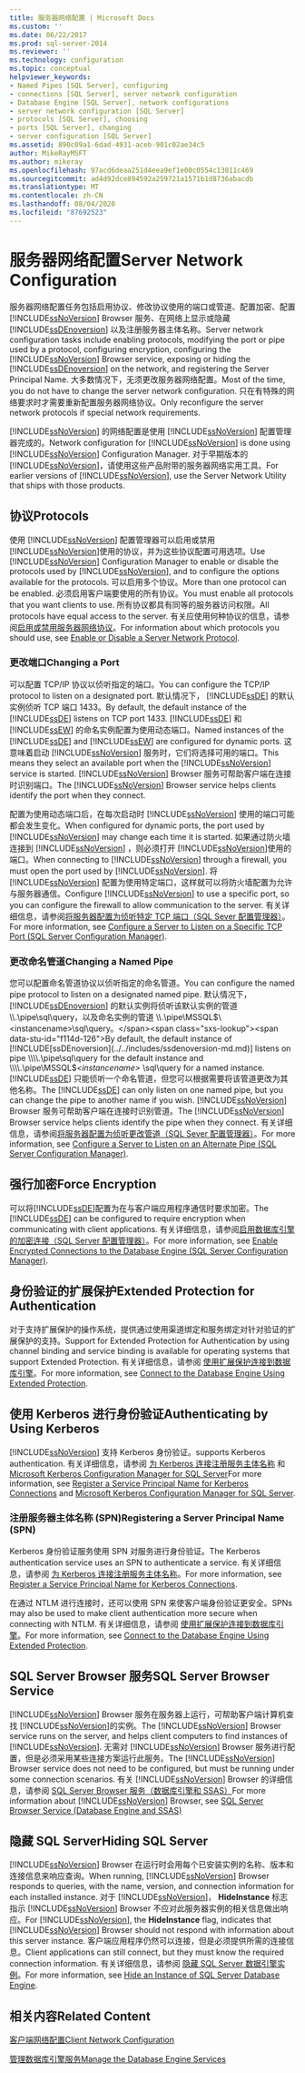 ```yaml
---
title: 服务器网络配置 | Microsoft Docs
ms.custom: ''
ms.date: 06/22/2017
ms.prod: sql-server-2014
ms.reviewer: ''
ms.technology: configuration
ms.topic: conceptual
helpviewer_keywords:
- Named Pipes [SQL Server], configuring
- connections [SQL Server], server network configuration
- Database Engine [SQL Server], network configurations
- server network configuration [SQL Server]
- protocols [SQL Server], choosing
- ports [SQL Server], changing
- server configuration [SQL Server]
ms.assetid: 890c09a1-6dad-4931-aceb-901c02ae34c5
author: MikeRayMSFT
ms.author: mikeray
ms.openlocfilehash: 97acd6deaa251d4eea9ef1e00c0554c13011c469
ms.sourcegitcommit: ad4d92dce894592a259721a1571b1d8736abacdb
ms.translationtype: MT
ms.contentlocale: zh-CN
ms.lasthandoff: 08/04/2020
ms.locfileid: "87692523"
---
```

# <a name="server-network-configuration"></a><span data-ttu-id="f114d-102">服务器网络配置</span><span class="sxs-lookup"><span data-stu-id="f114d-102">Server Network Configuration</span></span>
  <span data-ttu-id="f114d-103">服务器网络配置任务包括启用协议、修改协议使用的端口或管道、配置加密、配置 [!INCLUDE[ssNoVersion](../../includes/ssnoversion-md.md)] Browser 服务、在网络上显示或隐藏 [!INCLUDE[ssDEnoversion](../../includes/ssdenoversion-md.md)] 以及注册服务器主体名称。</span><span class="sxs-lookup"><span data-stu-id="f114d-103">Server network configuration tasks include enabling protocols, modifying the port or pipe used by a protocol, configuring encryption, configuring the [!INCLUDE[ssNoVersion](../../includes/ssnoversion-md.md)] Browser service, exposing or hiding the [!INCLUDE[ssDEnoversion](../../includes/ssdenoversion-md.md)] on the network, and registering the Server Principal Name.</span></span> <span data-ttu-id="f114d-104">大多数情况下，无须更改服务器网络配置。</span><span class="sxs-lookup"><span data-stu-id="f114d-104">Most of the time, you do not have to change the server network configuration.</span></span> <span data-ttu-id="f114d-105">只在有特殊的网络要求时才需要重新配置服务器网络协议。</span><span class="sxs-lookup"><span data-stu-id="f114d-105">Only reconfigure the server network protocols if special network requirements.</span></span>  
  
 <span data-ttu-id="f114d-106">[!INCLUDE[ssNoVersion](../../includes/ssnoversion-md.md)] 的网络配置是使用 [!INCLUDE[ssNoVersion](../../includes/ssnoversion-md.md)] 配置管理器完成的。</span><span class="sxs-lookup"><span data-stu-id="f114d-106">Network configuration for [!INCLUDE[ssNoVersion](../../includes/ssnoversion-md.md)] is done using [!INCLUDE[ssNoVersion](../../includes/ssnoversion-md.md)] Configuration Manager.</span></span> <span data-ttu-id="f114d-107">对于早期版本的 [!INCLUDE[ssNoVersion](../../includes/ssnoversion-md.md)]，请使用这些产品附带的服务器网络实用工具。</span><span class="sxs-lookup"><span data-stu-id="f114d-107">For earlier versions of [!INCLUDE[ssNoVersion](../../includes/ssnoversion-md.md)], use the Server Network Utility that ships with those products.</span></span>  
  
## <a name="protocols"></a><span data-ttu-id="f114d-108">协议</span><span class="sxs-lookup"><span data-stu-id="f114d-108">Protocols</span></span>  
 <span data-ttu-id="f114d-109">使用 [!INCLUDE[ssNoVersion](../../includes/ssnoversion-md.md)] 配置管理器可以启用或禁用 [!INCLUDE[ssNoVersion](../../includes/ssnoversion-md.md)]使用的协议，并为这些协议配置可用选项。</span><span class="sxs-lookup"><span data-stu-id="f114d-109">Use [!INCLUDE[ssNoVersion](../../includes/ssnoversion-md.md)] Configuration Manager to enable or disable the protocols used by [!INCLUDE[ssNoVersion](../../includes/ssnoversion-md.md)], and to configure the options available for the protocols.</span></span> <span data-ttu-id="f114d-110">可以启用多个协议。</span><span class="sxs-lookup"><span data-stu-id="f114d-110">More than one protocol can be enabled.</span></span> <span data-ttu-id="f114d-111">必须启用客户端要使用的所有协议。</span><span class="sxs-lookup"><span data-stu-id="f114d-111">You must enable all protocols that you want clients to use.</span></span> <span data-ttu-id="f114d-112">所有协议都具有同等的服务器访问权限。</span><span class="sxs-lookup"><span data-stu-id="f114d-112">All protocols have equal access to the server.</span></span> <span data-ttu-id="f114d-113">有关应使用何种协议的信息，请参阅[启用或禁用服务器网络协议](enable-or-disable-a-server-network-protocol.md)。</span><span class="sxs-lookup"><span data-stu-id="f114d-113">For information about which protocols you should use, see [Enable or Disable a Server Network Protocol](enable-or-disable-a-server-network-protocol.md).</span></span>  
  
### <a name="changing-a-port"></a><span data-ttu-id="f114d-114">更改端口</span><span class="sxs-lookup"><span data-stu-id="f114d-114">Changing a Port</span></span>  
 <span data-ttu-id="f114d-115">可以配置 TCP/IP 协议以侦听指定的端口。</span><span class="sxs-lookup"><span data-stu-id="f114d-115">You can configure the TCP/IP protocol to listen on a designated port.</span></span> <span data-ttu-id="f114d-116">默认情况下， [!INCLUDE[ssDE](../../includes/ssde-md.md)] 的默认实例侦听 TCP 端口 1433。</span><span class="sxs-lookup"><span data-stu-id="f114d-116">By default, the default instance of the [!INCLUDE[ssDE](../../includes/ssde-md.md)] listens on TCP port 1433.</span></span> <span data-ttu-id="f114d-117">[!INCLUDE[ssDE](../../includes/ssde-md.md)] 和 [!INCLUDE[ssEW](../../includes/ssew-md.md)] 的命名实例配置为使用动态端口。</span><span class="sxs-lookup"><span data-stu-id="f114d-117">Named instances of the [!INCLUDE[ssDE](../../includes/ssde-md.md)] and [!INCLUDE[ssEW](../../includes/ssew-md.md)] are configured for dynamic ports.</span></span> <span data-ttu-id="f114d-118">这意味着启动 [!INCLUDE[ssNoVersion](../../includes/ssnoversion-md.md)] 服务时，它们将选择可用的端口。</span><span class="sxs-lookup"><span data-stu-id="f114d-118">This means they select an available port when the [!INCLUDE[ssNoVersion](../../includes/ssnoversion-md.md)] service is started.</span></span> <span data-ttu-id="f114d-119">[!INCLUDE[ssNoVersion](../../includes/ssnoversion-md.md)] Browser 服务可帮助客户端在连接时识别端口。</span><span class="sxs-lookup"><span data-stu-id="f114d-119">The [!INCLUDE[ssNoVersion](../../includes/ssnoversion-md.md)] Browser service helps clients identify the port when they connect.</span></span>  
  
 <span data-ttu-id="f114d-120">配置为使用动态端口后，在每次启动时 [!INCLUDE[ssNoVersion](../../includes/ssnoversion-md.md)] 使用的端口可能都会发生变化。</span><span class="sxs-lookup"><span data-stu-id="f114d-120">When configured for dynamic ports, the port used by [!INCLUDE[ssNoVersion](../../includes/ssnoversion-md.md)] may change each time it is started.</span></span> <span data-ttu-id="f114d-121">如果通过防火墙连接到 [!INCLUDE[ssNoVersion](../../includes/ssnoversion-md.md)] ，则必须打开 [!INCLUDE[ssNoVersion](../../includes/ssnoversion-md.md)]使用的端口。</span><span class="sxs-lookup"><span data-stu-id="f114d-121">When connecting to [!INCLUDE[ssNoVersion](../../includes/ssnoversion-md.md)] through a firewall, you must open the port used by [!INCLUDE[ssNoVersion](../../includes/ssnoversion-md.md)].</span></span> <span data-ttu-id="f114d-122">将 [!INCLUDE[ssNoVersion](../../includes/ssnoversion-md.md)] 配置为使用特定端口，这样就可以将防火墙配置为允许与服务器通信。</span><span class="sxs-lookup"><span data-stu-id="f114d-122">Configure [!INCLUDE[ssNoVersion](../../includes/ssnoversion-md.md)] to use a specific port, so you can configure the firewall to allow communication to the server.</span></span> <span data-ttu-id="f114d-123">有关详细信息，请参阅[将服务器配置为侦听特定 TCP 端口（SQL Sever 配置管理器）](configure-a-server-to-listen-on-a-specific-tcp-port.md)。</span><span class="sxs-lookup"><span data-stu-id="f114d-123">For more information, see [Configure a Server to Listen on a Specific TCP Port &#40;SQL Server Configuration Manager&#41;](configure-a-server-to-listen-on-a-specific-tcp-port.md).</span></span>  
  
### <a name="changing-a-named-pipe"></a><span data-ttu-id="f114d-124">更改命名管道</span><span class="sxs-lookup"><span data-stu-id="f114d-124">Changing a Named Pipe</span></span>  
 <span data-ttu-id="f114d-125">您可以配置命名管道协议以侦听指定的命名管道。</span><span class="sxs-lookup"><span data-stu-id="f114d-125">You can configure the named pipe protocol to listen on a designated named pipe.</span></span> <span data-ttu-id="f114d-126">默认情况下，[!INCLUDE[ssDEnoversion](../../includes/ssdenoversion-md.md)] 的默认实例将侦听该默认实例的管道 \\\\.\pipe\sql\query，以及命名实例的管道 \\\\.\pipe\MSSQL$\<instancename>\sql\query。</span><span class="sxs-lookup"><span data-stu-id="f114d-126">By default, the default instance of [!INCLUDE[ssDEnoversion](../../includes/ssdenoversion-md.md)] listens on pipe \\\\.\pipe\sql\query for the default instance and \\\\.\pipe\MSSQL$*\<instancename>* \sql\query for a named instance.</span></span> <span data-ttu-id="f114d-127">[!INCLUDE[ssDE](../../includes/ssde-md.md)] 只能侦听一个命名管道，但您可以根据需要将该管道更改为其他名称。</span><span class="sxs-lookup"><span data-stu-id="f114d-127">The [!INCLUDE[ssDE](../../includes/ssde-md.md)] can only listen on one named pipe, but you can change the pipe to another name if you wish.</span></span> <span data-ttu-id="f114d-128">[!INCLUDE[ssNoVersion](../../includes/ssnoversion-md.md)] Browser 服务可帮助客户端在连接时识别管道。</span><span class="sxs-lookup"><span data-stu-id="f114d-128">The [!INCLUDE[ssNoVersion](../../includes/ssnoversion-md.md)] Browser service helps clients identify the pipe when they connect.</span></span> <span data-ttu-id="f114d-129">有关详细信息，请参阅[将服务器配置为侦听更改管道（SQL Sever 配置管理器）](configure-a-server-to-listen-on-an-alternate-pipe.md)。</span><span class="sxs-lookup"><span data-stu-id="f114d-129">For more information, see [Configure a Server to Listen on an Alternate Pipe &#40;SQL Server Configuration Manager&#41;](configure-a-server-to-listen-on-an-alternate-pipe.md).</span></span>  
  
## <a name="force-encryption"></a><span data-ttu-id="f114d-130">强行加密</span><span class="sxs-lookup"><span data-stu-id="f114d-130">Force Encryption</span></span>  
 <span data-ttu-id="f114d-131">可以将[!INCLUDE[ssDE](../../includes/ssde-md.md)]配置为在与客户端应用程序通信时要求加密。</span><span class="sxs-lookup"><span data-stu-id="f114d-131">The [!INCLUDE[ssDE](../../includes/ssde-md.md)] can be configured to require encryption when communicating with client applications.</span></span> <span data-ttu-id="f114d-132">有关详细信息，请参阅[启用数据库引擎的加密连接（SQL Server 配置管理器）](enable-encrypted-connections-to-the-database-engine.md)。</span><span class="sxs-lookup"><span data-stu-id="f114d-132">For more information, see [Enable Encrypted Connections to the Database Engine &#40;SQL Server Configuration Manager&#41;](enable-encrypted-connections-to-the-database-engine.md).</span></span>  
  
## <a name="extended-protection-for-authentication"></a><span data-ttu-id="f114d-133">身份验证的扩展保护</span><span class="sxs-lookup"><span data-stu-id="f114d-133">Extended Protection for Authentication</span></span>  
 <span data-ttu-id="f114d-134">对于支持扩展保护的操作系统，提供通过使用渠道绑定和服务绑定对针对验证的扩展保护的支持。</span><span class="sxs-lookup"><span data-stu-id="f114d-134">Support for Extended Protection for Authentication by using channel binding and service binding is available for operating systems that support Extended Protection.</span></span> <span data-ttu-id="f114d-135">有关详细信息，请参阅 [使用扩展保护连接到数据库引擎](connect-to-the-database-engine-using-extended-protection.md)。</span><span class="sxs-lookup"><span data-stu-id="f114d-135">For more information, see [Connect to the Database Engine Using Extended Protection](connect-to-the-database-engine-using-extended-protection.md).</span></span>  
  
## <a name="authenticating-by-using-kerberos"></a><span data-ttu-id="f114d-136">使用 Kerberos 进行身份验证</span><span class="sxs-lookup"><span data-stu-id="f114d-136">Authenticating by Using Kerberos</span></span>  
 [!INCLUDE[ssNoVersion](../../includes/ssnoversion-md.md)] <span data-ttu-id="f114d-137">支持 Kerberos 身份验证。</span><span class="sxs-lookup"><span data-stu-id="f114d-137">supports Kerberos authentication.</span></span> <span data-ttu-id="f114d-138">有关详细信息，请参阅 [为 Kerberos 连接注册服务主体名称](register-a-service-principal-name-for-kerberos-connections.md) 和 [Microsoft Kerberos Configuration Manager for SQL Server](https://www.microsoft.com/download/details.aspx?id=39046)</span><span class="sxs-lookup"><span data-stu-id="f114d-138">For more information, see [Register a Service Principal Name for Kerberos Connections](register-a-service-principal-name-for-kerberos-connections.md) and [Microsoft Kerberos Configuration Manager for SQL Server](https://www.microsoft.com/download/details.aspx?id=39046).</span></span>  
  
### <a name="registering-a-server-principal-name-spn"></a><span data-ttu-id="f114d-139">注册服务器主体名称 (SPN)</span><span class="sxs-lookup"><span data-stu-id="f114d-139">Registering a Server Principal Name (SPN)</span></span>  
 <span data-ttu-id="f114d-140">Kerberos 身份验证服务使用 SPN 对服务进行身份验证。</span><span class="sxs-lookup"><span data-stu-id="f114d-140">The Kerberos authentication service uses an SPN to authenticate a service.</span></span> <span data-ttu-id="f114d-141">有关详细信息，请参阅 [为 Kerberos 连接注册服务主体名称](register-a-service-principal-name-for-kerberos-connections.md)。</span><span class="sxs-lookup"><span data-stu-id="f114d-141">For more information, see [Register a Service Principal Name for Kerberos Connections](register-a-service-principal-name-for-kerberos-connections.md).</span></span>  
  
 <span data-ttu-id="f114d-142">在通过 NTLM 进行连接时，还可以使用 SPN 来使客户端身份验证更安全。</span><span class="sxs-lookup"><span data-stu-id="f114d-142">SPNs may also be used to make client authentication more secure when connecting with NTLM.</span></span> <span data-ttu-id="f114d-143">有关详细信息，请参阅 [使用扩展保护连接到数据库引擎](connect-to-the-database-engine-using-extended-protection.md)。</span><span class="sxs-lookup"><span data-stu-id="f114d-143">For more information, see [Connect to the Database Engine Using Extended Protection](connect-to-the-database-engine-using-extended-protection.md).</span></span>  
  
## <a name="sql-server-browser-service"></a><span data-ttu-id="f114d-144">SQL Server Browser 服务</span><span class="sxs-lookup"><span data-stu-id="f114d-144">SQL Server Browser Service</span></span>  
 <span data-ttu-id="f114d-145">[!INCLUDE[ssNoVersion](../../includes/ssnoversion-md.md)] Browser 服务在服务器上运行，可帮助客户端计算机查找 [!INCLUDE[ssNoVersion](../../includes/ssnoversion-md.md)]的实例。</span><span class="sxs-lookup"><span data-stu-id="f114d-145">The [!INCLUDE[ssNoVersion](../../includes/ssnoversion-md.md)] Browser service runs on the server, and helps client computers to find instances of [!INCLUDE[ssNoVersion](../../includes/ssnoversion-md.md)].</span></span> <span data-ttu-id="f114d-146">无需对 [!INCLUDE[ssNoVersion](../../includes/ssnoversion-md.md)] Browser 服务进行配置，但是必须采用某些连接方案运行此服务。</span><span class="sxs-lookup"><span data-stu-id="f114d-146">The [!INCLUDE[ssNoVersion](../../includes/ssnoversion-md.md)] Browser service does not need to be configured, but must be running under some connection scenarios.</span></span> <span data-ttu-id="f114d-147">有关 [!INCLUDE[ssNoVersion](../../includes/ssnoversion-md.md)] Browser 的详细信息，请参阅 [SQL Server Browser 服务（数据库引擎和 SSAS）](sql-server-browser-service-database-engine-and-ssas.md)</span><span class="sxs-lookup"><span data-stu-id="f114d-147">For more information about [!INCLUDE[ssNoVersion](../../includes/ssnoversion-md.md)] Browser, see [SQL Server Browser Service &#40;Database Engine and SSAS&#41;](sql-server-browser-service-database-engine-and-ssas.md)</span></span>  
  
## <a name="hiding-sql-server"></a><span data-ttu-id="f114d-148">隐藏 SQL Server</span><span class="sxs-lookup"><span data-stu-id="f114d-148">Hiding SQL Server</span></span>  
 <span data-ttu-id="f114d-149">[!INCLUDE[ssNoVersion](../../includes/ssnoversion-md.md)] Browser 在运行时会用每个已安装实例的名称、版本和连接信息来响应查询。</span><span class="sxs-lookup"><span data-stu-id="f114d-149">When running, [!INCLUDE[ssNoVersion](../../includes/ssnoversion-md.md)] Browser responds to queries, with the name, version, and connection information for each installed instance.</span></span> <span data-ttu-id="f114d-150">对于 [!INCLUDE[ssNoVersion](../../includes/ssnoversion-md.md)]， **HideInstance** 标志指示 [!INCLUDE[ssNoVersion](../../includes/ssnoversion-md.md)] Browser 不应对此服务器实例的相关信息做出响应。</span><span class="sxs-lookup"><span data-stu-id="f114d-150">For [!INCLUDE[ssNoVersion](../../includes/ssnoversion-md.md)], the **HideInstance** flag, indicates that [!INCLUDE[ssNoVersion](../../includes/ssnoversion-md.md)] Browser should not respond with information about this server instance.</span></span> <span data-ttu-id="f114d-151">客户端应用程序仍然可以连接，但是必须提供所需的连接信息。</span><span class="sxs-lookup"><span data-stu-id="f114d-151">Client applications can still connect, but they must know the required connection information.</span></span> <span data-ttu-id="f114d-152">有关详细信息，请参阅 [隐藏 SQL Server 数据引擎实例](../sql-server-database-engine-overview.md)。</span><span class="sxs-lookup"><span data-stu-id="f114d-152">For more information, see [Hide an Instance of SQL Server Database Engine](../sql-server-database-engine-overview.md).</span></span>  
  
## <a name="related-content"></a><span data-ttu-id="f114d-153">相关内容</span><span class="sxs-lookup"><span data-stu-id="f114d-153">Related Content</span></span>  
 [<span data-ttu-id="f114d-154">客户端网络配置</span><span class="sxs-lookup"><span data-stu-id="f114d-154">Client Network Configuration</span></span>](client-network-configuration.md)  
  
 [<span data-ttu-id="f114d-155">管理数据库引擎服务</span><span class="sxs-lookup"><span data-stu-id="f114d-155">Manage the Database Engine Services</span></span>](manage-the-database-engine-services.md)  
  
  
